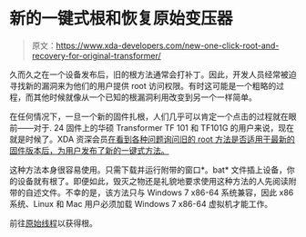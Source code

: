 # 新的一键式根和恢复原始变压器

> 原文：<https://www.xda-developers.com/new-one-click-root-and-recovery-for-original-transformer/>

久而久之在一个设备发布后，旧的根方法通常会打补丁。因此，开发人员经常被迫寻找新的漏洞来为他们的用户提供 root 访问权限。有时这可能是一个粗略的过程，而其他时候就像从一个已知的根漏洞利用改变到另一个一样简单。

在任何情况下，一旦一个新的固件扎根，人们几乎可以肯定一个点击的过程就在眼前——对于. 24 固件上的华硕 Transformer TF 101 和 TF101G 的用户来说，现在就是时候了。XDA 资深会员[在看到各种问题询问旧的 root 方法是否适用于最新的固件版本后，为用户发布了新的一键式方法。](http://forum.xda-developers.com/member.php?u=4537017)

这种方法本身很容易使用。只需下载并运行附带的窗口*。bat* 文件插上设备，你的设备就有根了。即便如此，毁灭之物还是礼貌地要求使用这种方法的人先阅读附带的自述文件。不幸的是，该方法只与 Windows 7 x86-64 系统兼容，因此 x86 系统、Linux 和 Mac 用户必须加载 Windows 7 x86-64 虚拟机才能工作。

前往[原始线程](http://forum.xda-developers.com/showthread.php?t=1681155)以获得根。